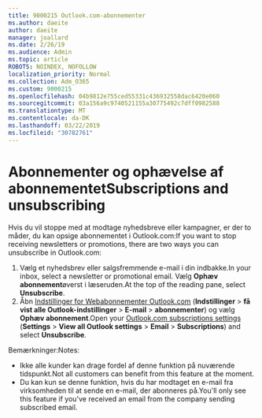 ```yaml
---
title: 9000215 Outlook.com-abonnementer
ms.author: daeite
author: daeite
manager: joallard
ms.date: 2/26/19
ms.audience: Admin
ms.topic: article
ROBOTS: NOINDEX, NOFOLLOW
localization_priority: Normal
ms.collection: Adm_O365
ms.custom: 9000215
ms.openlocfilehash: 04b9812e755ced55331c436932558dac6420e060
ms.sourcegitcommit: 03a156a9c9740521155a30775492c7dff0982588
ms.translationtype: MT
ms.contentlocale: da-DK
ms.lasthandoff: 03/22/2019
ms.locfileid: "30782761"
---
```

# <a name="subscriptions-and-unsubscribing"></a><span data-ttu-id="fd795-102">Abonnementer og ophævelse af abonnementet</span><span class="sxs-lookup"><span data-stu-id="fd795-102">Subscriptions and unsubscribing</span></span>

<span data-ttu-id="fd795-103">Hvis du vil stoppe med at modtage nyhedsbreve eller kampagner, er der to måder, du kan opsige abonnementet i Outlook.com:</span><span class="sxs-lookup"><span data-stu-id="fd795-103">If you want to stop receiving newsletters or promotions, there are two ways you can unsubscribe in Outlook.com:</span></span>

1. <span data-ttu-id="fd795-104">Vælg et nyhedsbrev eller salgsfremmende e-mail i din indbakke.</span><span class="sxs-lookup"><span data-stu-id="fd795-104">In your inbox, select a newsletter or promotional email.</span></span> <span data-ttu-id="fd795-105">Vælg **Ophæv abonnement**øverst i læseruden.</span><span class="sxs-lookup"><span data-stu-id="fd795-105">At the top of the reading pane, select **Unsubscribe**.</span></span>
2. <span data-ttu-id="fd795-106">Åbn [Indstillinger for Webabonnementer Outlook.com](https://outlook.live.com/mail/options/mail/brandsSubscriptions) (**Indstillinger** > **få vist alle Outlook-indstillinger** > **E-mail** > **abonnementer**) og vælg **Ophæv abonnement**.</span><span class="sxs-lookup"><span data-stu-id="fd795-106">Open your [Outlook.com subscriptions settings](https://outlook.live.com/mail/options/mail/brandsSubscriptions) (**Settings** > **View all Outlook settings** > **Email** > **Subscriptions**) and select **Unsubscribe**.</span></span>

<span data-ttu-id="fd795-107">Bemærkninger:</span><span class="sxs-lookup"><span data-stu-id="fd795-107">Notes:</span></span>

- <span data-ttu-id="fd795-108">Ikke alle kunder kan drage fordel af denne funktion på nuværende tidspunkt.</span><span class="sxs-lookup"><span data-stu-id="fd795-108">Not all customers can benefit from this feature at the moment.</span></span>
- <span data-ttu-id="fd795-109">Du kan kun se denne funktion, hvis du har modtaget en e-mail fra virksomheden til at sende en e-mail, der abonneres på.</span><span class="sxs-lookup"><span data-stu-id="fd795-109">You'll only see this feature if you've received an email from the company sending subscribed email.</span></span>